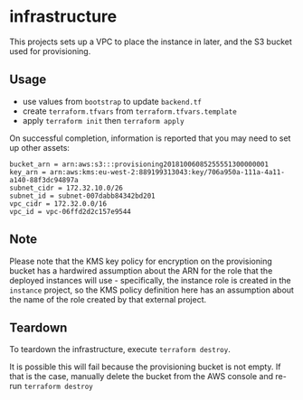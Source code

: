 # infrastructure

This projects sets up a VPC to place the instance in later, and the S3 bucket used for provisioning.

## Usage

 - use values from `bootstrap` to update `backend.tf`
 - create  `terraform.tfvars` from `terraform.tfvars.template`
 - apply `terraform init` then `terraform apply`

On successful completion, information is reported that you may need to set up other assets:

```
bucket_arn = arn:aws:s3:::provisioning20181006085255551300000001
key_arn = arn:aws:kms:eu-west-2:889199313043:key/706a950a-111a-4a11-a140-88f3dc94897a
subnet_cidr = 172.32.10.0/26
subnet_id = subnet-007dabb84342bd201
vpc_cidr = 172.32.0.0/16
vpc_id = vpc-06ffd2d2c157e9544
```

## Note

Please note that the KMS key policy for encryption on the provisioning bucket has a hardwired assumption about the ARN for the role that the deployed instances will use - specifically, the instance role is created in the `instance` project, so the KMS policy definition here has an assumption about the name of the role created by that external project.

## Teardown

To teardown the infrastructure, execute `terraform destroy`.

It is possible this will fail because the provisioning bucket is not empty. If that is the case, manually delete the bucket from the AWS console and re-run `terraform destroy`
